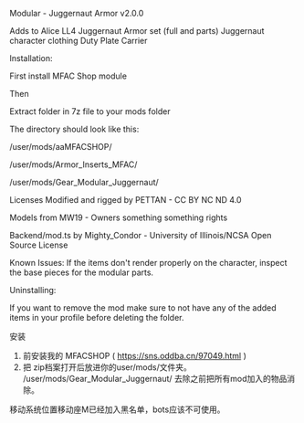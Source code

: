 Modular - Juggernaut Armor
v2.0.0

Adds to Alice LL4
Juggernaut Armor set (full and parts)
Juggernaut character clothing
Duty Plate Carrier


Installation:

First install MFAC Shop module

Then

Extract folder in 7z file to your mods folder

The directory should look like this:

/user/mods/aaMFACSHOP​​/​

/user/mods/Armor_Inserts_MFAC​/

/user/mods/Gear_Modular_Juggernaut​​/

Licenses
Modified and rigged by PETTAN - CC BY NC ND 4.0

Models from MW19 - Owners something something rights

Backend/mod.ts by Mighty_Condor - University of Illinois/NCSA Open Source License


Known Issues:
If the items don't render properly on the character, inspect the base pieces for the modular parts.

Uninstalling:

If you want to remove the mod make sure to not have any of the added items in your profile before deleting the folder.


安装
1. 前安装我的 MFACSHOP ( https://sns.oddba.cn/97049.html )
2. 把 zip档案打开后放进你的user/mods/文件夹。
        /user/mods/Gear_Modular_Juggernaut/
去除之前把所有mod加入的物品消除。

移动系统位置移动座M已经加入黑名单，bots应该不可使用。